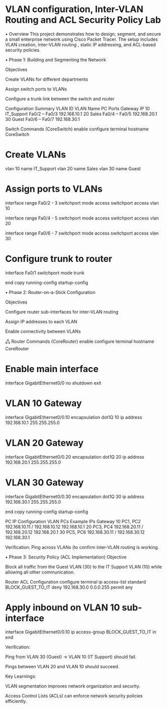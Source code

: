 # VLAN configuration, Inter-VLAN Routing and ACL Security Policy Lab

• Overview
  This project demonstrates how to design, segment, and secure a small enterprise network using Cisco Packet Tracer.
  The setup includes VLAN creation, inter-VLAN routing , static IP addressing, and ACL-based security policies.

• Phase 1: Building and Segmenting the Network
  
  Objectives
  
  Create VLANs for different departments
  
  Assign switch ports to VLANs
  
  Configure a trunk link between the switch and router
  
  Configuration Summary
  VLAN ID	VLAN Name	PC Ports	Gateway IP
  10	IT_Support	Fa0/2 – Fa0/3	192.168.10.1
  20	Sales	Fa0/4 – Fa0/5	192.168.20.1
  30	Guest	Fa0/6 – Fa0/7	192.168.30.1
  
  Switch Commands (CoreSwitch)
  enable
  configure terminal
  hostname CoreSwitch
  
  # Create VLANs
  vlan 10
   name IT_Support
  vlan 20
   name Sales
  vlan 30
   name Guest
  
  # Assign ports to VLANs
  interface range Fa0/2 - 3
   switchport mode access
   switchport access vlan 10
  
  interface range Fa0/4 - 5
   switchport mode access
   switchport access vlan 20
  
  interface range Fa0/6 - 7
   switchport mode access
   switchport access vlan 30
  
  # Configure trunk to router
  interface Fa0/1
   switchport mode trunk
  
  end
  copy running-config startup-config

• Phase 2: Router-on-a-Stick Configuration
  
  Objectives
  
  Configure router sub-interfaces for inter-VLAN routing
  
  Assign IP addresses to each VLAN
  
  Enable connectivity between VLANs
  
  🖧 Router Commands (CoreRouter)
  enable
  configure terminal
  hostname CoreRouter
  
  # Enable main interface
  interface GigabitEthernet0/0
   no shutdown
  exit
  
  # VLAN 10 Gateway
  interface GigabitEthernet0/0.10
   encapsulation dot1Q 10
   ip address 192.168.10.1 255.255.255.0
  
  # VLAN 20 Gateway
  interface GigabitEthernet0/0.20
   encapsulation dot1Q 20
   ip address 192.168.20.1 255.255.255.0
  
  # VLAN 30 Gateway
  interface GigabitEthernet0/0.30
   encapsulation dot1Q 30
   ip address 192.168.30.1 255.255.255.0
  
  end
  copy running-config startup-config

PC IP Configuration
VLAN	PCs	Example IPs	Gateway
10	PC1, PC2	192.168.10.11 / 192.168.10.12	192.168.10.1
20	PC3, PC4	192.168.20.11 / 192.168.20.12	192.168.20.1
30	PC5, PC6	192.168.30.11 / 192.168.30.12	192.168.30.1

Verification:
Ping across VLANs (to confirm inter-VLAN routing is working.

• Phase 3: Security Policy (ACL Implementation)
  Objective
  
  Block all traffic from the Guest VLAN (30) to the IT Support VLAN (10) while allowing all other communication.
  
  Router ACL Configuration
  configure terminal
  ip access-list standard BLOCK_GUEST_TO_IT
   deny 192.168.30.0 0.0.0.255
   permit any
  
  # Apply inbound on VLAN 10 sub-interface
  interface GigabitEthernet0/0.10
   ip access-group BLOCK_GUEST_TO_IT in
  end
  
  
  Verification:
  
  Ping from VLAN 30 (Guest) → VLAN 10 (IT Support) should fail.
  
  Pings between VLAN 20 and VLAN 10 should succeed.
  
  Key Learnings:
  
  VLAN segmentation improves network organization and security.
  
  Access Control Lists (ACLs) can enforce network security policies efficiently.
  

